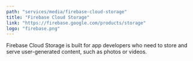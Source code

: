 ```yaml
---
path: "services/media/firebase-cloud-storage"
title: "Firebase Cloud Storage"
link: "https://firebase.google.com/products/storage"
logo: "firebase.png"
---
```


Firebase Cloud Storage is built for app developers who need to store and serve user-generated content, such as photos or videos.
